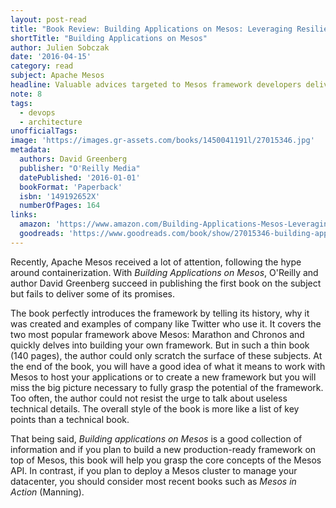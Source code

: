 ```yaml
---
layout: post-read
title: "Book Review: Building Applications on Mesos: Leveraging Resilient, Scalable, and Distributed Systems"
shortTitle: "Building Applications on Mesos"
author: Julien Sobczak
date: '2016-04-15'
category: read
subject: Apache Mesos
headline: Valuable advices targeted to Mesos framework developers delivered in a poorly edited book
note: 8
tags:
  - devops
  - architecture
unofficialTags:
image: 'https://images.gr-assets.com/books/1450041191l/27015346.jpg'
metadata:
  authors: David Greenberg
  publisher: "O'Reilly Media"
  datePublished: '2016-01-01'
  bookFormat: 'Paperback'
  isbn: '149192652X'
  numberOfPages: 164
links:
  amazon: 'https://www.amazon.com/Building-Applications-Mesos-Leveraging-Distributed/dp/149192652X/'
  goodreads: 'https://www.goodreads.com/book/show/27015346-building-applications-on-mesos'
---
```


Recently, Apache Mesos received a lot of attention, following the hype around containerization. With *Building Applications on Mesos*, O'Reilly and author David Greenberg succeed in publishing the first book on the subject but fails to deliver some of its promises.

The book perfectly introduces the framework by telling its history, why it was created and examples of company like Twitter who use it. It covers the two most popular framework above Mesos: Marathon and Chronos and quickly delves into building your own framework. But in such a thin book (140 pages), the author could only scratch the surface of these subjects. At the end of the book, you will have a good idea of what it means to work with Mesos to host your applications or to create a new framework but you will miss the big picture necessary to fully grasp the potential of the framework. Too often, the author could not resist the urge to talk about useless technical details. The overall style of the book is more like a list of key points than a technical book.

That being said, *Building applications on Mesos* is a good collection of information and if you plan to build a new production-ready framework on top of Mesos, this book will help you grasp the core concepts of the Mesos API. In contrast, if you plan to deploy a Mesos cluster to manage your datacenter, you should consider most recent books such as *Mesos in Action* (Manning).
